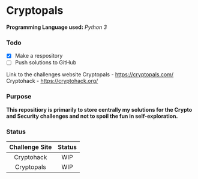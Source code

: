 # Cryptopals
**Programming Language used:** *Python 3*

### Todo
- [x] Make a respository
- [ ] Push solutions to GitHub

Link to the challenges  website
Cryptopals - https://cryptopals.com/
Cryptohack - https://cryptohack.org/

### Purpose
**This repositiory is primarily to store centrally my solutions for the Crypto and Security challenges and not to spoil the fun in self-exploration.**

### Status

| Challenge Site | Status |
|  :---:  |  :---: |
| Cryptohack |   WIP  |
| Cryptopals |   WIP  |
